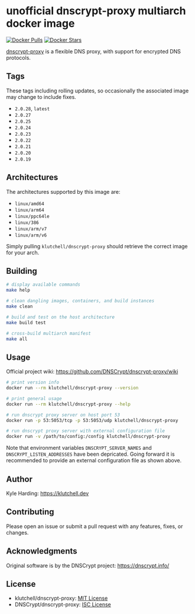 # unofficial dnscrypt-proxy multiarch docker image

[![Docker Pulls](https://img.shields.io/docker/pulls/klutchell/dnscrypt-proxy.svg?style=flat-square)](https://hub.docker.com/r/klutchell/dnscrypt-proxy/)
[![Docker Stars](https://img.shields.io/docker/stars/klutchell/dnscrypt-proxy.svg?style=flat-square)](https://hub.docker.com/r/klutchell/dnscrypt-proxy/)

[dnscrypt-proxy](https://github.com/DNSCrypt/dnscrypt-proxy) is a flexible DNS proxy, with support for encrypted DNS protocols.

## Tags

These tags including rolling updates, so occasionally the associated image may change to include fixes.

- `2.0.28`, `latest`
- `2.0.27`
- `2.0.25`
- `2.0.24`
- `2.0.23`
- `2.0.22`
- `2.0.21`
- `2.0.20`
- `2.0.19`

## Architectures

The architectures supported by this image are:

- `linux/amd64`
- `linux/arm64`
- `linux/ppc64le`
- `linux/386`
- `linux/arm/v7`
- `linux/arm/v6`

Simply pulling `klutchell/dnscrypt-proxy` should retrieve the correct image for your arch.

## Building

```bash
# display available commands
make help

# clean dangling images, containers, and build instances
make clean

# build and test on the host architecture
make build test

# cross-build multiarch manifest
make all
```

## Usage

Official project wiki: <https://github.com/DNSCrypt/dnscrypt-proxy/wiki>

```bash
# print version info
docker run --rm klutchell/dnscrypt-proxy --version

# print general usage
docker run --rm klutchell/dnscrypt-proxy --help

# run dnscrypt proxy server on host port 53
docker run -p 53:5053/tcp -p 53:5053/udp klutchell/dnscrypt-proxy

# run dnscrypt proxy server with external configuration file
docker run -v /path/to/config:/config klutchell/dnscrypt-proxy
```

Note that environment variables `DNSCRYPT_SERVER_NAMES` and `DNSCRYPT_LISTEN_ADDRESSES` have been depricated.
Going forward it is recommended to provide an external configuration file as shown above.

## Author

Kyle Harding: <https://klutchell.dev>

## Contributing

Please open an issue or submit a pull request with any features, fixes, or changes.

## Acknowledgments

Original software is by the DNSCrypt project: <https://dnscrypt.info/>

## License

- klutchell/dnscrypt-proxy: [MIT License](./LICENSE)
- DNSCrypt/dnscrypt-proxy: [ISC License](https://github.com/DNSCrypt/dnscrypt-proxy/blob/master/LICENSE)
